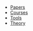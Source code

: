 - [Papers](/papers/README.md)
- [Courses](/courses/README.md)
- [Tools](/实用工具/README.md)
- [Theory](/Theory/README.md)
